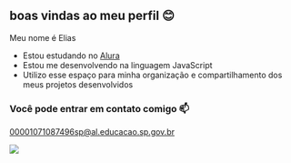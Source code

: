 ## boas vindas ao meu perfil 😊

Meu nome é Elias

- Estou estudando no [Alura](https://www.alura.com.br)
- Estou me desenvolvendo na linguagem JavaScript
- Utilizo esse espaço para minha organização e compartilhamento dos meus projetos desenvolvidos
 

### Você pode entrar em contato comigo 📫

00001071087496sp@al.educacao.sp.gov.br


![](https://media1.tenor.com/m/opEBWw0uddoAAAAC/umm.gif)
